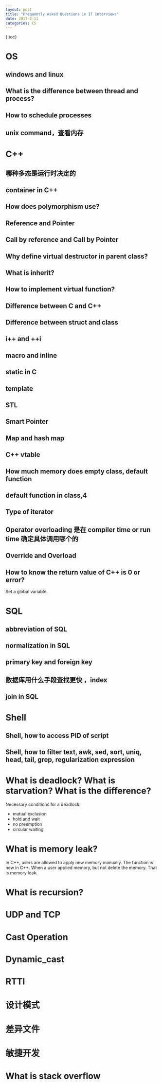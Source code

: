 ```yaml
---
layout: post
title: "Frequently Asked Questions in IT Interviews"
date: 2017-2-11
categories: CS
---
```




{:toc}

# OS

## windows and linux
## What is the difference between thread and process?
## How to schedule processes
## unix command，查看内存





# C++



## 哪种多态是运行时决定的

## container in C++

## How does polymorphism use?
## Reference and Pointer

## Call by reference and Call by Pointer
## Why define virtual destructor in parent class?
## What is inherit?



## How to implement virtual function?
## Difference between C and C++



## Difference between struct and class



## i++ and ++i



## macro and inline
## static in C


## template
## STL

## Smart Pointer

## Map and hash map
## C++ vtable
## How much memory does empty class, default function

## default function in class,4
## Type of iterator

## Operator overloading 是在 compiler time or run time 确定具体调用哪个的
## Override and Overload
## How to know the return value of C++ is 0 or error?

Set a global variable.







# SQL

## abbreviation of SQL

## normalization in SQL

## primary key and foreign key

## 数据库用什么手段查找更快 ，index

## join in SQL

# Shell
## Shell, how to access PID of script



## Shell, how to filter text, awk, sed, sort, uniq, head, tail, grep, regularization expression











# What is deadlock? What is starvation? What is the difference?

Necessary conditions for a deadlock:

- mutual exclusion
- hold and wait
- no preemption
- circular waiting













# What is memory leak?

In C++, users are allowed to apply new memory manually.  The function is new in C++. When a user applied memory, but not delete the memory. That is memory leak.




# What is recursion?







# UDP and TCP





# Cast Operation



# Dynamic_cast



# RTTI



# 设计模式





# 差异文件

# 敏捷开发


# What is stack overflow









